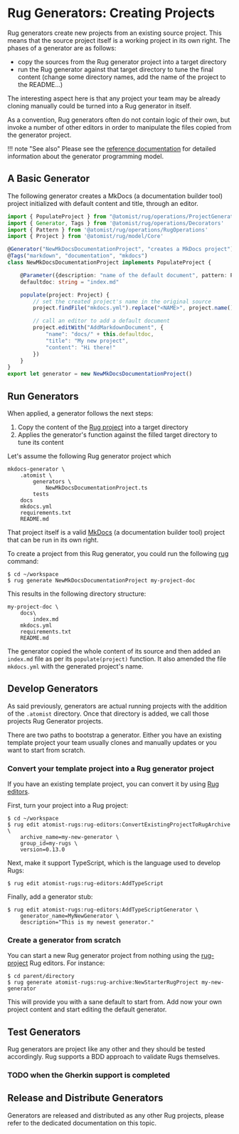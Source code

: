 # Rug Generators: Creating Projects

Rug generators create new projects from an existing source project. This means
that the source project itself is a working project in its own right. The phases
of a generator are as follows:

* copy the sources from the Rug generator project into a target directory
* run the Rug generator against that target directory to tune the final content
  (change some directory names, add the name of the project to the README...)

The interesting aspect here is that any project your team may be already cloning
manually could be turned into a Rug generator in itself.

As a convention, Rug generators often do not contain logic of their own,
but invoke a number of other editors in order to manipulate the files copied
from the generator project.

!!! note "See also"
    Please see the [reference documentation][ruggenref] for detailed information
    about the generator programming model.

## A Basic Generator

The following generator creates a MkDocs (a documentation builder tool) project
initialized with default content and title, through an editor.

```typescript
import { PopulateProject } from "@atomist/rug/operations/ProjectGenerator"
import { Generator, Tags } from '@atomist/rug/operations/Decorators'
import { Pattern } from '@atomist/rug/operations/RugOperations'
import { Project } from '@atomist/rug/model/Core'

@Generator("NewMkDocsDocumentationProject", "creates a MkDocs project")
@Tags("markdown", "documentation", "mkdocs")
class NewMkDocsDocumentationProject implements PopulateProject {

    @Parameter({description: "name of the default document", pattern: Pattern.any})
    defaultdoc: string = "index.md"

    populate(project: Project) {
        // set the created project's name in the original source
        project.findFile("mkdocs.yml").replace("<NAME>", project.name())

        // call an editor to add a default document
        project.editWith("AddMarkdownDocument", {
            "name": "docs/" + this.defaultdoc,
            "title": "My new project",
            "content": "Hi there!"
        })
    }
}
export let generator = new NewMkDocsDocumentationProject()
```

## Run Generators

When applied, a generator follows the next steps:

1. Copy the content of the [Rug project][rugproj] into a target directory
2. Applies the generator's function against the filled target directory to
   tune its content

Let's assume the following Rug generator project which

```
mkdocs-generator \
    .atomist \
        generators \
            NewMkDocsDocumentationProject.ts
        tests
    docs
    mkdocs.yml
    requirements.txt
    README.md
```

That project itself is a valid [MkDocs][mkdocs] (a documentation builder tool)
project that can be run in its own right.

To create a project from this Rug generator, you could run the following
[rug][cli] command:

```console
$ cd ~/workspace
$ rug generate NewMkDocsDocumentationProject my-project-doc
```

This results in the following directory structure:

```
my-project-doc \
    docs\
        index.md
    mkdocs.yml
    requirements.txt
    README.md
```

The generator copied the whole content of its source and then added an
`index.md` file as per its `populate(project)` function. It also amended the
file `mkdocs.yml` with the generated project's name.

## Develop Generators

As said previously, generators are actual running projects with the addition of
the `.atomist` directory. Once that directory is added, we call those projects
Rug Generator projects.

There are two paths to bootstrap a generator. Either you have an existing
template project your team usually clones and manually updates or you want to
start from scratch.

### Convert your template project into a Rug generator project

If you have an existing template project, you can convert it by using
[Rug editors][rugeditors].

First, turn your project into a Rug project:

```console
$ cd ~/workspace
$ rug edit atomist-rugs:rug-editors:ConvertExistingProjectToRugArchive \
    archive_name=my-new-generator \
    group_id=my-rugs \
    version=0.13.0
```

Next, make it support TypeScript, which is the language used to develop Rugs:

```console
$ rug edit atomist-rugs:rug-editors:AddTypeScript
```

Finally, add a generator stub:

```console
$ rug edit atomist-rugs:rug-editors:AddTypeScriptGenerator \
    generator_name=MyNewGenerator \
    description="This is my newest generator."
```

### Create a generator from scratch

You can start a new Rug generator project from nothing using the
[rug-project][rugproj] Rug editors. For instance:

```console
$ cd parent/directory
$ rug generate atomist-rugs:rug-archive:NewStarterRugProject my-new-generator
```

This will provide you with a sane default to start from. Add now your own
project content and start editing the default generator.

## Test Generators

Rug generators are project like any other and they should be tested accordingly.
Rug supports a BDD approach to validate Rugs themselves.

### TODO when the Gherkin support is completed

## Release and Distribute Generators

Generators are released and distributed as any other Rug projects, please
refer to the dedicated documentation on this topic.

[ruggenref]: /reference/rug/generators.md
[rugproj]: /reference/rug/archives.md
[cli]: /user-guide/interfaces/cli/index.md
[rugeditors]: https://github.com/atomist-rugs/rug-editors
[rugproj]: https://github.com/atomist-rugs/rug-project
[mkdocs]: http://www.mkdocs.org/
